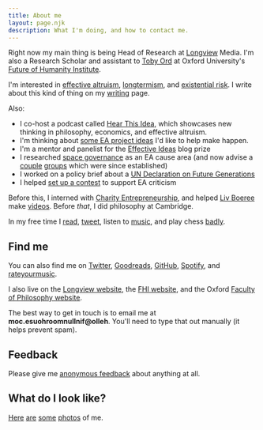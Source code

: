 ```yaml
---
title: About me
layout: page.njk
description: What I'm doing, and how to contact me.
---
```


Right now my main thing is being Head of Research at [Longview](https://www.longview.org/) Media. I'm also a Research Scholar and assistant to [Toby Ord](https://en.wikipedia.org/wiki/Toby_Ord) at Oxford University's [Future of Humanity Institute](https://www.fhi.ox.ac.uk/).

I'm interested in [effective altruism](https://www.effectivealtruism.org/), [longtermism](https://www.longtermism.com), and [existential risk](https://www.theprecipice.com). I write about this kind of thing on my [writing](/writing) page.

Also:

- I co-host a podcast called [Hear This Idea](https://www.hearthisidea.com), which showcases new thinking in philosophy, economics, and effective altruism.
- I'm thinking about [some EA project ideas](https://www.finmoorhouse.com/writing/ea-projects) I'd like to help make happen.
- I'm a mentor and panelist for the [Effective Ideas](https://www.effectiveideas.org/) blog prize
- I researched [space governance](https://80000hours.org/problem-profiles/space-governance/) as an EA cause area (and now advise a [couple](https://spacefuturesinitiative.org/) [groups](https://governance.space/) which were since established)
- I worked on a policy brief about a [UN Declaration on Future Generations](https://www.bsg.ox.ac.uk/research/publications/toward-declaration-future-generations)
- I helped [set up a contest](https://forum.effectivealtruism.org/posts/8hvmvrgcxJJ2pYR4X/announcing-a-contest-ea-criticism-and-red-teaming) to support EA criticism

Before this, I interned with [Charity Entrepreneurship](https://www.charityentrepreneurship.com/), and helped [Liv Boeree](https://en.wikipedia.org/wiki/Liv_Boeree) make [videos](https://youtu.be/kM7J56OxA6w). Before _that_, I did philosophy at Cambridge.

In my free time I [read](http://www.goodreads.com/finm), [tweet](https://www.twitter.com/finmoorhouse), listen to [music](https://rateyourmusic.com/collection/finm/r0.5-5.0,ss.rd), and play chess [badly](https://lichess.org/@/finjm).

## Find me

You can also find me on [Twitter](https://www.twitter.com/finmoorhouse), [Goodreads](https://www.goodreads.com/finm), [GitHub](http://www.github.com/finmoorhouse), [Spotify](https://open.spotify.com/user/finmoorhouse), and [rateyourmusic](https://rateyourmusic.com/collection/finm/r0.5-5.0,ss.rd). 

I also live on the [Longview website](https://www.longview.org/), the [FHI website](https://www.fhi.ox.ac.uk/team/fin-moorhouse/), and the Oxford [Faculty of Philosophy website](https://www.philosophy.ox.ac.uk/people/finlay-moorhouse).

The best way to get in touch is to email me at **<span class="obfuscate">moc.esuohroom<span>null</span>nif@olleh</span>**. You'll need to type that out manually (it helps prevent spam).

## Feedback

Please give me [anonymous feedback](https://www.admonymous.co/fin) about anything at all.

## What do I look like?

[Here](https://images.finmoorhouse.com/photos-of-me/1.png) [are](https://images.finmoorhouse.com/photos-of-me/2.jpg) [some](https://images.finmoorhouse.com/photos-of-me/3.jpg) [photos](https://images.finmoorhouse.com/photos-of-me/4.jpg) of me.